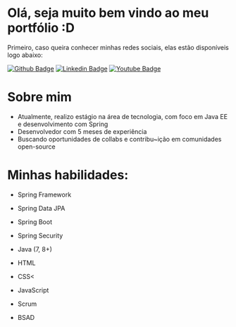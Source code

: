 # Olá, seja muito bem vindo ao meu portfólio :D

Primeiro, caso queira conhecer minhas redes sociais, elas estão disponíveis logo abaixo:

[![Github Badge](https://img.shields.io/badge/-Github-000?style=flat-square&logo=Github&logoColor=white&link=https://github.com/gustavosrosa)](https://github.com/gustavosrosa) 
[![Linkedin Badge](https://img.shields.io/badge/-LinkedIn-blue?style=flat-square&logo=Linkedin&logoColor=white&link=https://www.linkedin.com/in/gustavodsrosa/)](https://www.linkedin.com/in/gustavodsrosa/) 
[![Youtube Badge](https://img.shields.io/badge/-YouTube-ff0000?style=flat-square&labelColor=ff0000&logo=youtube&logoColor=white&link=https://www.youtube.com/channel/UCpj28Uck_Wr6b3ePs8tjnCg)](https://www.youtube.com/channel/UCpj28Uck_Wr6b3ePs8tjnCg)

# Sobre mim

- Atualmente, realizo estágio na área de tecnologia, com foco em Java EE e desenvolvimento com Spring
- Desenvolvedor com 5 meses de experiência
- Buscando oportunidades de collabs e contribu~ição em comunidades open-source


# Minhas habilidades:

- Spring Framework
- Spring Data JPA
- Spring Boot
- Spring Security
- Java (7, 8+)

- HTML
- CSS<
- JavaScript
- Scrum
- BSAD